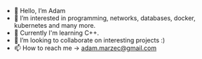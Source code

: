- 👋 Hello, I’m Adam
- 👀 I’m interested in programming, networks, databases, docker, kubernetes and many more.
- 🌱 Currently I'm learning C++.
- 💞️ I’m looking to collaborate on interesting projects :)
- 📫 How to reach me -> adam.marzec@gmail.com

<!---
Marcu54h/Marcu54h is a ✨ special ✨ repository because its `README.md` (this file) appears on your GitHub profile.
You can click the Preview link to take a look at your changes.
--->
